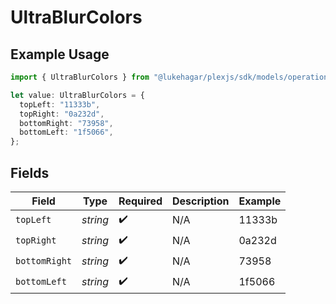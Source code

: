 # UltraBlurColors

## Example Usage

```typescript
import { UltraBlurColors } from "@lukehagar/plexjs/sdk/models/operations";

let value: UltraBlurColors = {
  topLeft: "11333b",
  topRight: "0a232d",
  bottomRight: "73958",
  bottomLeft: "1f5066",
};
```

## Fields

| Field              | Type               | Required           | Description        | Example            |
| ------------------ | ------------------ | ------------------ | ------------------ | ------------------ |
| `topLeft`          | *string*           | :heavy_check_mark: | N/A                | 11333b             |
| `topRight`         | *string*           | :heavy_check_mark: | N/A                | 0a232d             |
| `bottomRight`      | *string*           | :heavy_check_mark: | N/A                | 73958              |
| `bottomLeft`       | *string*           | :heavy_check_mark: | N/A                | 1f5066             |